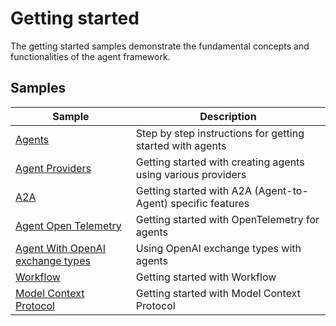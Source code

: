 # Getting started

The getting started samples demonstrate the fundamental concepts and functionalities
of the agent framework.

## Samples

|Sample|Description|
|---|---|
|[Agents](./Agents/README.md)|Step by step instructions for getting started with agents|
|[Agent Providers](./AgentProviders/README.md)|Getting started with creating agents using various providers|
|[A2A](./A2A/README.md)|Getting started with A2A (Agent-to-Agent) specific features|
|[Agent Open Telemetry](./AgentOpenTelemetry/README.md)|Getting started with OpenTelemetry for agents|
|[Agent With OpenAI exchange types](./AgentWithOpenAI/README.md)|Using OpenAI exchange types with agents|
|[Workflow](./Workflows/README.md)|Getting started with Workflow|
|[Model Context Protocol](./ModelContextProtocol/README.md)|Getting started with Model Context Protocol|
